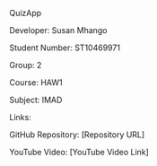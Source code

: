 QuizApp

Developer: Susan Mhango

Student Number: ST10469971

Group: 2

Course: HAW1

Subject: IMAD


Links:

GitHub Repository: [Repository URL]

YouTube Video: [YouTube Video Link]
